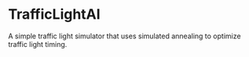 # TrafficLightAI
A simple traffic light simulator that uses simulated annealing to optimize traffic light timing.

